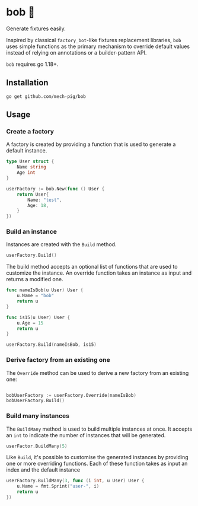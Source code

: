 # bob 🔨

Generate fixtures easily.

Inspired by classical `factory_bot`-like fixtures replacement libraries, `bob` uses simple functions as the primary mechanism to override default values instead of relying on annotations or a builder-pattern API.

`bob` requires go 1.18+.

## Installation

```shell
go get github.com/mech-pig/bob
```

## Usage

### Create a factory
A factory is created by providing a function that is used to generate a default instance.

```go
type User struct {
    Name string
    Age int
}

userFactory := bob.New(func () User {
    return User{
        Name: "test",
        Age: 18,
    }
})
```

### Build an instance

Instances are created with the `Build` method.

```go
userFactory.Build()
```

The build method accepts an optional list of functions that are used to customize the instance. An override function takes an instance as input and returns a modified one.

```go
func nameIsBob(u User) User {
    u.Name = "bob"
    return u
}

func is15(u User) User {
    u.Age = 15
    return u
}

userFactory.Build(nameIsBob, is15)
```

### Derive factory from an existing one

The `Override` method can be used to derive a new factory from an existing one:

```go

bobUserFactory := userFactory.Override(nameIsBob)
bobUserFactory.Build()
```

### Build many instances

The `BuildMany` method is used to build multiple instances at once. It accepts an `int` to indicate the number of instances that will be generated.

```go
userFactor.BuildMany(5)
```

Like `Build`, it's possible to customise the generated instances by providing one or more overriding functions. Each of these function takes as input an index and the default instance

```go
userFactory.BuildMany(3, func (i int, u User) User {
    u.Name = fmt.Sprint("user-", i)
    return u
})
```


 